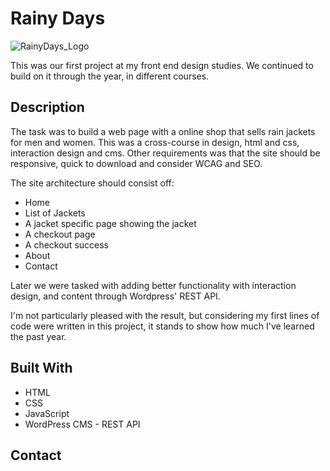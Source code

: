 # Rainy Days

![RainyDays_Logo](https://user-images.githubusercontent.com/91474181/172843364-f89a152a-8600-4ff9-8da5-01d6813d5e8b.png)

This was our first project at my front end design studies. We continued to build on it through the year, in different courses. 

## Description

The task was to build a web page with a online shop that sells rain jackets for men and women. This was a cross-course in design, html and css, 
interaction design and cms.
Other requirements was that the site should be responsive, quick to download and consider WCAG and SEO.

The site architecture should consist off:
- Home
- List of Jackets
- A jacket specific page showing the jacket
- A checkout page
- A checkout success
- About
- Contact

Later we were tasked with adding better functionality with interaction design, and content through Wordpress' REST API. 

I'm not particularly pleased with the result, but considering my first lines of code were written in this project, it stands to show how much I've learned
the past year. 

## Built With

- HTML
- CSS
- JavaScript
- WordPress CMS - REST API

## Contact

